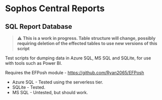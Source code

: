 # Sophos Central Reports

## SQL Report Database

> :warning: **This is a work in progress. Table structure will change, possibly requiring deletion of the effected tables to use new versions of this script**

Test scripts for dumping data in Azure SQL, MS SQL and SQLite, for use with tools such as Power BI.

Requires the EFPosh module - <https://github.com/Ryan2065/EFPosh>

* Azure SQL - Tested using the serverless tier.
* SQLite - Tested.
* MS SQL - Untested, but should work.
